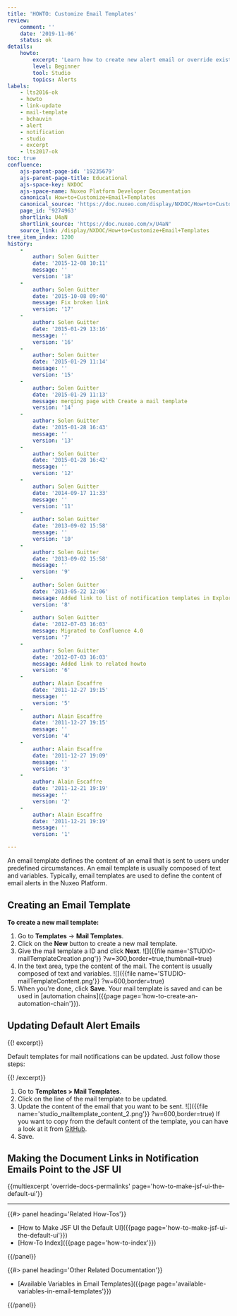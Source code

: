 ```yaml
---
title: 'HOWTO: Customize Email Templates'
review:
    comment: ''
    date: '2019-11-06'
    status: ok
details:
    howto:
        excerpt: 'Learn how to create new alert email or override existing alert emails with Nuxeo Studio.'
        level: Beginner
        tool: Studio
        topics: Alerts
labels:
    - lts2016-ok
    - howto
    - link-update
    - mail-template
    - bchauvin
    - alert
    - notification
    - studio
    - excerpt
    - lts2017-ok
toc: true
confluence:
    ajs-parent-page-id: '19235679'
    ajs-parent-page-title: Educational
    ajs-space-key: NXDOC
    ajs-space-name: Nuxeo Platform Developer Documentation
    canonical: How+to+Customize+Email+Templates
    canonical_source: 'https://doc.nuxeo.com/display/NXDOC/How+to+Customize+Email+Templates'
    page_id: '9274963'
    shortlink: U4aN
    shortlink_source: 'https://doc.nuxeo.com/x/U4aN'
    source_link: /display/NXDOC/How+to+Customize+Email+Templates
tree_item_index: 1200
history:
    -
        author: Solen Guitter
        date: '2015-12-08 10:11'
        message: ''
        version: '18'
    -
        author: Solen Guitter
        date: '2015-10-08 09:40'
        message: Fix broken link
        version: '17'
    -
        author: Solen Guitter
        date: '2015-01-29 13:16'
        message: ''
        version: '16'
    -
        author: Solen Guitter
        date: '2015-01-29 11:14'
        message: ''
        version: '15'
    -
        author: Solen Guitter
        date: '2015-01-29 11:13'
        message: merging page with Create a mail template
        version: '14'
    -
        author: Solen Guitter
        date: '2015-01-28 16:43'
        message: ''
        version: '13'
    -
        author: Solen Guitter
        date: '2015-01-28 16:42'
        message: ''
        version: '12'
    -
        author: Solen Guitter
        date: '2014-09-17 11:33'
        message: ''
        version: '11'
    -
        author: Solen Guitter
        date: '2013-09-02 15:58'
        message: ''
        version: '10'
    -
        author: Solen Guitter
        date: '2013-09-02 15:58'
        message: ''
        version: '9'
    -
        author: Solen Guitter
        date: '2013-05-22 12:06'
        message: Added link to list of notification templates in Explorer
        version: '8'
    -
        author: Solen Guitter
        date: '2012-07-03 16:03'
        message: Migrated to Confluence 4.0
        version: '7'
    -
        author: Solen Guitter
        date: '2012-07-03 16:03'
        message: Added link to related howto
        version: '6'
    -
        author: Alain Escaffre
        date: '2011-12-27 19:15'
        message: ''
        version: '5'
    -
        author: Alain Escaffre
        date: '2011-12-27 19:15'
        message: ''
        version: '4'
    -
        author: Alain Escaffre
        date: '2011-12-27 19:09'
        message: ''
        version: '3'
    -
        author: Alain Escaffre
        date: '2011-12-21 19:19'
        message: ''
        version: '2'
    -
        author: Alain Escaffre
        date: '2011-12-21 19:19'
        message: ''
        version: '1'

---
```

An email template defines the content of an email that is sent to users under predefined circumstances. An email template is usually composed of text and variables. Typically, email templates are used to define the content of email alerts in the Nuxeo Platform.

## Creating an Email Template

**To create a new mail template:**

1.  Go to **Templates** -> **Mail Templates**.
2.  Click on the **New** button to create a new mail template.
3.  Give the mail template a ID and click **Next**.
    ![]({{file name='STUDIO-mailTemplateCreation.png'}} ?w=300,border=true,thumbnail=true)
4.  In the text area, type the content of the mail. The content is usually composed of text and variables.
    ![]({{file name='STUDIO-mailTemplateContent.png'}} ?w=600,border=true)
5.  When you're done, click **Save**.
    Your mail template is saved and can be used in [automation chains]({{page page='how-to-create-an-automation-chain'}}).

## Updating Default Alert Emails

{{! excerpt}}

Default templates for mail notifications can be updated. Just follow those steps:

{{! /excerpt}}

1. Go to **Templates > Mail Templates**.
1. Click on the line of the mail template to be updated.
1. Update the content of the email that you want to be sent.
    ![]({{file name='studio_mailtemplate_content_2.png'}} ?w=600,border=true)
    If you want to copy from the default content of the template, you can have a look at it from [GitHub](https://github.com/nuxeo/nuxeo/tree/master/nuxeo-features/nuxeo-platform-notification/nuxeo-platform-notification-core/src/main/resources/templates).
1.  Save.

## Making the Document Links in Notification Emails Point to the JSF UI

{{multiexcerpt 'override-docs-permalinks' page='how-to-make-jsf-ui-the-default-ui'}}

* * *

<div class="row" data-equalizer data-equalize-on="medium"><div class="column medium-6">{{#> panel heading='Related How-Tos'}}

- [How to Make JSF UI the Default UI]({{page page='how-to-make-jsf-ui-the-default-ui'}})
- [How-To Index]({{page page='how-to-index'}})

{{/panel}}</div><div class="column medium-6">{{#> panel heading='Other Related Documentation'}}

*   [Available Variables in Email Templates]({{page page='available-variables-in-email-templates'}})

{{/panel}}</div></div>
